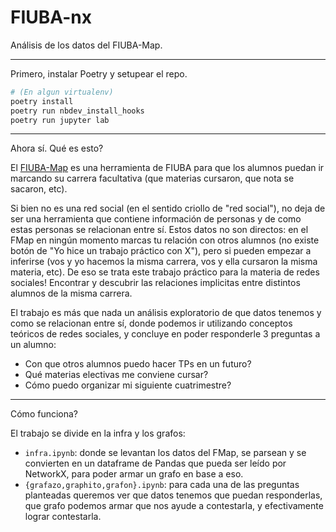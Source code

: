 # FIUBA-nx

Análisis de los datos del FIUBA-Map.

---

Primero, instalar Poetry y setupear el repo.

```zsh
# (En algun virtualenv)
poetry install
poetry run nbdev_install_hooks
poetry run jupyter lab
```

---

Ahora sí. Qué es esto?

El [FIUBA-Map](https://fede.dm/FIUBA-Map/) es una herramienta de FIUBA para que los alumnos puedan ir marcando su carrera facultativa (que materias cursaron, que nota se sacaron, etc).

Si bien no es una red social (en el sentido criollo de "red social"), no deja de ser una herramienta que contiene información de personas y de como estas personas se relacionan entre sí. Estos datos no son directos: en el FMap en ningún momento marcas tu relación con otros alumnos (no existe botón de "Yo hice un trabajo práctico con X"), pero si pueden empezar a inferirse (vos y yo hacemos la misma carrera, vos y ella cursaron la misma materia, etc). De eso se trata este trabajo práctico para la materia de redes sociales! Encontrar y descubrir las relaciones implicitas entre distintos alumnos de la misma carrera.

El trabajo es más que nada un análisis exploratorio de que datos tenemos y como se relacionan entre sí, donde podemos ir utilizando conceptos teóricos de redes sociales, y concluye en poder responderle 3 preguntas a un alumno:

- Con que otros alumnos puedo hacer TPs en un futuro?
- Qué materias electivas me conviene cursar?
- Cómo puedo organizar mi siguiente cuatrimestre?

---

Cómo funciona?

El trabajo se divide en la infra y los grafos:

- `infra.ipynb`: donde se levantan los datos del FMap, se parsean y se convierten en un dataframe de Pandas que pueda ser leído por NetworkX, para poder armar un grafo en base a eso.
- `{grafazo,graphito,grafon}.ipynb`: para cada una de las preguntas planteadas queremos ver que datos tenemos que puedan responderlas, que grafo podemos armar que nos ayude a contestarla, y efectivamente lograr contestarla.
